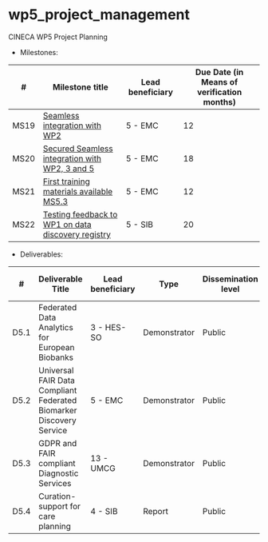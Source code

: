 # wp5_project_management

CINECA WP5 Project Planning

* Milestones: 

| # | Milestone title | Lead beneficiary | Due Date (in Means of verification months) |
| -----------------|-----------------|------------------|------------------------------------------- |
| MS19 | <a name="Seamless integration with WP2" href="https://docs.google.com/presentation/d/1sOI3pXk01ewnb4qnfYU1PnXbNIIyX4O5N-370HtACKc/edit#slide=id.p1">  Seamless integration with WP2</a>   | 5 - EMC | 12 | Demonstrator is functional. |
| MS20 | <a name="Secured Seamless integration with WP2" href="https://docs.google.com/presentation/d/1Zil1d-oJKiLOCbVDDjfC2_OX-3ZRKTqtCnm0fc4Ri6o/edit#slide=id.p1">Secured Seamless integration with WP2, 3 and 5</a> | 5 - EMC | 18 | Demonstrator is functional. |
| MS21 | <a name="First training materials available MS5.3" href="https://docs.google.com/presentation/d/1no7O6mDQ2O7FrpaEa9UNuXDB5oosk_2qTEp7njnjFJY/edit#slide=id.p1">First training materials available MS5.3</a>  | 5 - EMC | 12 | Content supplied to WP6. |
| MS22 |<a name="Testing feedback to WP1 on data discovery registry" href="https://docs.google.com/document/d/1tBg8bqnp4oxdavrA0dCkCZtGxS3v5Up-7cgHRUSlmMs/edit?ts=5ea84d31"> Testing feedback to WP1 on data discovery registry</a>  | 5 - SIB | 20 | Feedback report supplied to WP1. |

* Deliverables:

| # | Deliverable Title | Lead beneficiary | Type | Dissemination level | Due Date (in months) |
|--- | ---------------------------------- | ---------------- | ---- | ------------------- | -------------------- |
| D5.1 | Federated Data Analytics for European Biobanks | 3 - HES-SO |  Demonstrator |  Public |  36 |
| D5.2 | Universal FAIR Data Compliant Federated Biomarker Discovery Service | 5 - EMC | Demonstrator |  Public | 48 |
| D5.3 | GDPR and FAIR compliant Diagnostic Services |  13 - UMCG |  Demonstrator | Public | 48 |
| D5.4 | Curation-support for care planning | 4 - SIB |  Report | Public | 48 |
